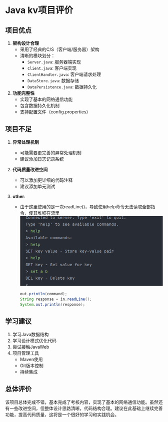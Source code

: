 # Java kv项目评价

## 项目优点

1. **架构设计合理**
   - 采用了经典的C/S（客户端/服务器）架构
   - 清晰的模块划分：
     - `Server.java`: 服务器端实现
     - `Client.java`: 客户端实现
     - `ClientHandler.java`: 客户端请求处理
     - `DataStore.java`: 数据存储
     - `DataPersistence.java`: 数据持久化
2. **功能完整性**
   - 实现了基本的网络通信功能
   - 包含数据持久化机制
   - 支持配置文件（config.properties）

## 项目不足

1. **异常处理机制**
   - 可能需要更完善的异常处理机制
   - 建议添加日志记录系统

2. **代码质量改进空间**

   - 可以添加更详细的代码注释
   - 建议添加单元测试

3. **other**:

   - 由于这里使用的是一次readLine()，导致使用help命令无法读取全部指令，使其堆积在流里![image-20250427203545261](assets\image-20250427203545261.png)

     ```java
     out.println(command);
     String response = in.readLine();
     System.out.println(response);
     ```

## 学习建议

1. 学习Java数据结构
2. 学习设计模式优化代码
3. 尝试接触JavaWeb
4. 项目管理工具
   - Maven使用
   - Git版本控制
   - 持续集成

## 总体评价
该项目总体完成不错，基本完成了考核内容，实现了基本的网络通信功能。虽然还有一些改进空间，但整体设计思路清晰，代码结构合理。建议在此基础上继续完善功能，提高代码质量，这将是一个很好的学习和实践机会。
